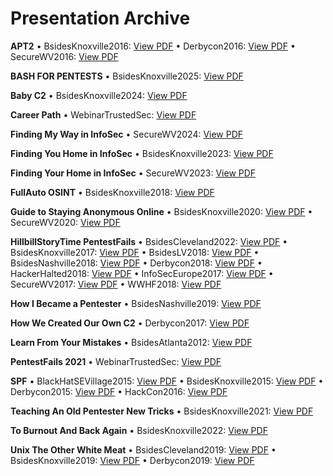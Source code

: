 # Presentation Archive

**APT2**
    • BsidesKnoxville2016: [View PDF](./BsidesKnoxville2016/APT2.pdf)
    • Derbycon2016: [View PDF](./Derbycon2016/APT2.pdf)
    • SecureWV2016: [View PDF](./SecureWV2016/APT2.pdf)

**BASH FOR PENTESTS**
    • BsidesKnoxville2025: [View PDF](./BsidesKnoxville2025/BASH_FOR_PENTESTS.pdf)

**Baby C2**
    • BsidesKnoxville2024: [View PDF](./BsidesKnoxville2024/Baby_C2.pdf)

**Career Path**
    • WebinarTrustedSec: [View PDF](./WebinarTrustedSec/Career_Path_2018.pdf)

**Finding My Way in InfoSec**
    • SecureWV2024: [View PDF](./SecureWV2024/Finding_My_Way_in_InfoSec.pdf)

**Finding You Home in InfoSec**
    • BsidesKnoxville2023: [View PDF](./BsidesKnoxville2023/Finding_You_Home_in_InfoSec.pdf)

**Finding Your Home in InfoSec**
    • SecureWV2023: [View PDF](./SecureWV2023/Finding_Your_Home_in_InfoSec.pdf)

**FullAuto OSINT**
    • BsidesKnoxville2018: [View PDF](./BsidesKnoxville2018/FullAuto_OSINT.pdf)

**Guide to Staying Anonymous Online**
    • BsidesKnoxville2020: [View PDF](./BsidesKnoxville2020/Guide_to_Staying_Anonymous_Online.pdf)
    • SecureWV2020: [View PDF](./SecureWV2020/Guide_to_Staying_Anonymous_Online.pdf)

**HillbillStoryTime PentestFails**
    • BsidesCleveland2022: [View PDF](./BsidesCleveland2022/HillbillStoryTime_PentestFails.pdf)
    • BsidesKnoxville2017: [View PDF](./BsidesKnoxville2017/HillbillStoryTime_PentestFails.pdf)
    • BsidesLV2018: [View PDF](./BsidesLV2018/HillbillStoryTime_PentestFails.pdf)
    • BsidesNashville2018: [View PDF](./BsidesNashville2018/HillbillStoryTime_PentestFails.pdf)
    • Derbycon2018: [View PDF](./Derbycon2018/HillbillStoryTime_PentestFails.pdf)
    • HackerHalted2018: [View PDF](./HackerHalted2018/HillbillStoryTime_PentestFails.pdf)
    • InfoSecEurope2017: [View PDF](./InfoSecEurope2017/HillbillStoryTime_PentestFails.pdf)
    • SecureWV2017: [View PDF](./SecureWV2017/HillbillStoryTime_PentestFails.pdf)
    • WWHF2018: [View PDF](./WWHF2018/HillbillStoryTime_PentestFails.pdf)

**How I Became a Pentester**
    • BsidesNashville2019: [View PDF](./BsidesNashville2019/How_I_Became_a_Pentester.pdf)

**How We Created Our Own C2**
    • Derbycon2017: [View PDF](./Derbycon2017/How_We_Created_Our_Own_C2.pdf)

**Learn From Your Mistakes**
    • BsidesAtlanta2012: [View PDF](./BsidesAtlanta2012/Learn_From_Your_Mistakes.pdf)

**PentestFails 2021**
    • WebinarTrustedSec: [View PDF](./WebinarTrustedSec/PentestFails_2021.pdf)

**SPF**
    • BlackHatSEVillage2015: [View PDF](./BlackHatSEVillage2015/SPF.pdf)
    • BsidesKnoxville2015: [View PDF](./BsidesKnoxville2015/SPF.pdf)
    • Derbycon2015: [View PDF](./Derbycon2015/SPF.pdf)
    • HackCon2016: [View PDF](./HackCon2016/SPF.pdf)

**Teaching An Old Pentester New Tricks**
    • BsidesKnoxville2021: [View PDF](./BsidesKnoxville2021/Teaching_An_Old_Pentester_New_Tricks.pdf)

**To Burnout And Back Again**
    • BsidesKnoxville2022: [View PDF](./BsidesKnoxville2022/To_Burnout_And_Back_Again.pdf)

**Unix The Other White Meat**
    • BsidesCleveland2019: [View PDF](./BsidesCleveland2019/Unix_The_Other_White_Meat.pdf)
    • BsidesKnoxville2019: [View PDF](./BsidesKnoxville2019/Unix_The_Other_White_Meat.pdf)
    • Derbycon2019: [View PDF](./Derbycon2019/Unix_The_Other_White_Meat.pdf)
